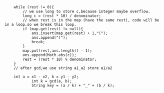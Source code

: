         while (rest != 0){
            // we use long to store c,because integer maybe overflow.
            long c = (rest * 10) / denominator;
            // when rest is in the map (have the same rest), code will be in a loop.so we break this loop.
            if (map.get(rest) != null){
                ans.insert(map.get(rest) + 1,"(");
                ans.append(")");
                break;
            }
            map.put(rest,ans.length() - 1);
            ans.append(Math.abs(c));
            rest = (rest * 10) % denominator;
        }
        // after gcd,we use string a1_a2 store a1/a2  
        
        int a = x1 - x2, b = y1 - y2;
                int k = gcd(a, b);
                String key = (a / k) + "_" + (b / k);
